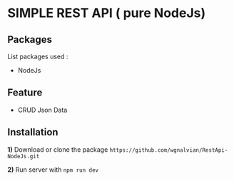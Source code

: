 SIMPLE REST API ( pure NodeJs)
==============================================

Packages
-------

List packages used :
- NodeJs




Feature
-------


- CRUD Json Data


Installation
------------

**1)**  Download or clone the package `https://github.com/wgnalvian/RestApi-NodeJs.git`

**2)**  Run server with `npm run dev`




